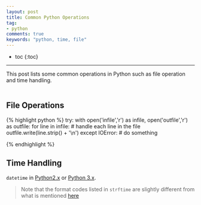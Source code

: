 ```yaml
---
layout: post
title: Common Python Operations
tag:
- python
comments: true
keywords: "python, time, file"
---
```


* toc
{:toc}
---

This post lists some common operations in Python such as file operation and time handling.
<br><br>

## File Operations

{% highlight python %}
try:
    with open('infile','r') as infile, open('outfile','r') as outfile:
        for line in infile:
            # handle each line in the file
            outfile.write(line.strip() + '\n')
except IOError:
    # do something
    
{% endhighlight %}

## Time Handling

`datetime` in [Python2.x](https://docs.python.org/2/library/datetime.html) or [Python 3.x](https://docs.python.org/3/library/datetime.html).

> Note that the format codes listed in `strftime` are slightly different from what is mentioned [here]({{site.baseurl}}/blogs/time-and-date-routines)

